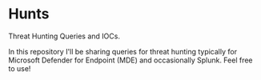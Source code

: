 # Hunts
Threat Hunting Queries and IOCs.

In this repository I'll be sharing queries for threat hunting typically for Microsoft Defender for Endpoint (MDE) and occasionally Splunk.
Feel free to use!
